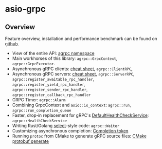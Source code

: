 # asio-grpc

## Overview

Feature overview, installation and performance benchmark can be found on [github](https://github.com/Tradias/asio-grpc).

* View of the entire API: [agrpc namespace](namespaceagrpc.html)
* Main workhorses of this library: `agrpc::GrpcContext`, `agrpc::GrpcExecutor`.
* Asynchronous gRPC clients: [cheat sheet](md_doc_2client__rpc__cheat__sheet.html), `agrpc::ClientRPC`, 
* Asynchronous gRPC servers: [cheat sheet](md_doc_2server__rpc__cheat__sheet.html), `agrpc::ServerRPC`, `agrpc::register_awaitable_rpc_handler`, 
`agrpc::register_yield_rpc_handler`, `agrpc::register_sender_rpc_handler`, `agrpc::register_callback_rpc_handler`
* GRPC Timer: `agrpc::Alarm`
* Combining GrpcContext and `asio::io_context`: `agrpc::run`, `agrpc::run_completion_queue`
* Faster, drop-in replacement for gRPC's [DefaultHealthCheckService](https://github.com/grpc/grpc/blob/v1.50.1/src/cpp/server/health/default_health_check_service.h): `agrpc::HealthCheckService`
* Writing Rust/Golang [select](https://go.dev/ref/spec#Select_statements)-style code: `agrpc::Waiter`
* Customizing asynchronous completion: [Completion token](md_doc_2completion__token.html)
* Running `protoc` from CMake to generate gRPC source files: [CMake protobuf generate](md_doc_2cmake__protobuf__generate.html)

